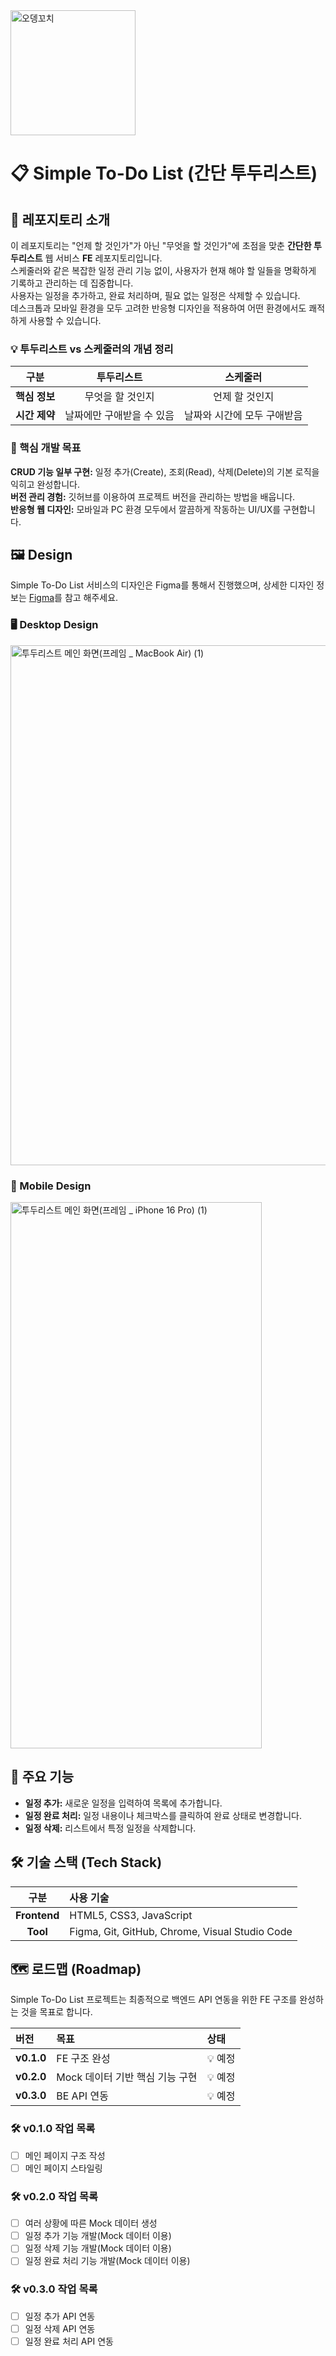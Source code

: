 <img width="200" height="200" alt="오뎅꼬치" src="https://github.com/user-attachments/assets/a0d4ffb9-b47b-4d5d-ba7a-e252a801ec6f" />

# 📋 Simple To-Do List (간단 투두리스트)

## 🌟 레포지토리 소개
이 레포지토리는 "언제 할 것인가"가 아닌 "무엇을 할 것인가"에 초점을 맞춘 **간단한 투두리스트** 웹 서비스 **FE** 레포지토리입니다.   
스케줄러와 같은 복잡한 일정 관리 기능 없이, 사용자가 현재 해야 할 일들을 명확하게 기록하고 관리하는 데 집중합니다.   
사용자는 일정을 추가하고, 완료 처리하며, 필요 없는 일정은 삭제할 수 있습니다.   
데스크톱과 모바일 환경을 모두 고려한 반응형 디자인을 적용하여 어떤 환경에서도 쾌적하게 사용할 수 있습니다.

### 💡 투두리스트 vs 스케줄러의 개념 정리
| 구분 | 투두리스트 | 스케줄러 |
| :---: | :---: | :---: |
| **핵심 정보** | 무엇을 할 것인지 | 언제 할 것인지 |
| **시간 제약** | 날짜에만 구애받을 수 있음 | 날짜와 시간에 모두 구애받음 |

### 🥅 핵심 개발 목표
**CRUD 기능 일부 구현:​** 일정 추가(Create), 조회(Read), 삭제(Delete)의 기본 로직을 익히고 완성합니다.   
**버전 관리 경험:** 깃허브를 이용하여 프로젝트 버전을 관리하는 방법을 배웁니다.   
**반응형 웹 디자인:** 모바일과 PC 환경 모두에서 깔끔하게 작동하는 UI/UX를 구현합니다.   

## 🖼️ Design
Simple To-Do List 서비스의 디자인은 Figma를 통해서 진행했으며, 상세한 디자인 정보는 [Figma](https://www.figma.com/design/gjvI7c86djUA8cgDnukgwu/%ED%88%AC%EB%91%90%EB%A6%AC%EC%8A%A4%ED%8A%B8-%EC%9B%90%ED%8E%98%EC%9D%B4%EC%A7%80-?node-id=0-1&p=f&t=J5WyC0INtw0Hwe5A-0)를 참고 해주세요.

### 🖥️ Desktop Design
<img width="1280" height="832" alt="투두리스트 메인 화면(프레임 _ MacBook Air) (1)" src="https://github.com/user-attachments/assets/5dff7d20-4880-43f4-a620-df7a01b41cd4" />

### 📱 Mobile Design
<img width="402" height="874" alt="투두리스트 메인 화면(프레임 _ iPhone 16 Pro) (1)" src="https://github.com/user-attachments/assets/95b7e65f-115c-4c25-894a-1323f15d05ca" />

## 🚀 주요 기능
* **일정 추가:** 새로운 일정을 입력하여 목록에 추가합니다.
* **일정 완료 처리:** 일정 내용이나 체크박스를 클릭하여 완료 상태로 변경합니다.
* **일정 삭제:** 리스트에서 특정 일정을 삭제합니다.

## 🛠️ 기술 스택 (Tech Stack)
| 구분 | 사용 기술 |
| :---: | :--- |
| **Frontend** | HTML5, CSS3, JavaScript |
| **Tool** | Figma, Git, GitHub, Chrome, Visual Studio Code |

## 🗺️ 로드맵 (Roadmap)
Simple To-Do List 프로젝트는 최종적으로 백엔드 API 연동을 위한 FE 구조를 완성하는 것을 목표로 합니다.

| 버전 | 목표 | 상태 |
| :--- | :--- | :--- |
| **v0.1.0** | FE 구조 완성 | 💡 예정 |
| **v0.2.0** | Mock 데이터 기반 핵심 기능 구현 | 💡 예정 |
| **v0.3.0** | BE API 연동 | 💡 예정 |

### 🛠️ v0.1.0 작업 목록
- [ ] 메인 페이지 구조 작성
- [ ] 메인 페이지 스타일링

### 🛠️ v0.2.0 작업 목록
- [ ] 여러 상황에 따른 Mock 데이터 생성
- [ ] 일정 추가 기능 개발(Mock 데이터 이용)
- [ ] 일정 삭제 기능 개발(Mock 데이터 이용)
- [ ] 일정 완료 처리 기능 개발(Mock 데이터 이용)

### 🛠️ v0.3.0 작업 목록
- [ ] 일정 추가 API 연동
- [ ] 일정 삭제 API 연동
- [ ] 일정 완료 처리 API 연동
